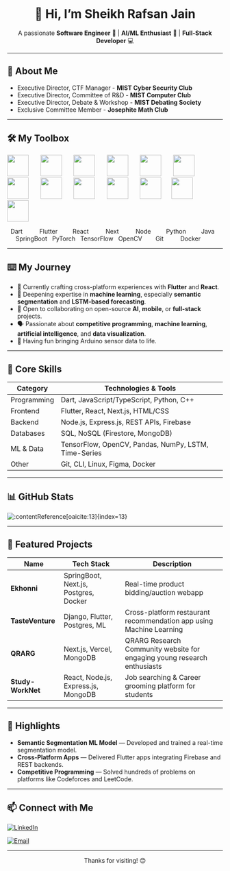 <!-- Header -->
<h1 align="center">👋 Hi, I’m Sheikh Rafsan Jain</h1>
<p align="center">
  A passionate <strong>Software Engineer</strong> 📱 | <strong>AI/ML Enthusiast</strong> 🤖 | <strong>Full‑Stack Developer</strong> 💻
</p>

---

## 🧰 About Me
- Executive Director, CTF Manager - **MIST Cyber Security Club**
- Executive Director, Committee of R&D - **MIST Computer Club**
- Executive Director, Debate & Workshop - **MIST Debating Society**
- Exclusive Committee Member -  **Josephite Math Club**

---

## 🛠️ My Toolbox

<p align="left">
  <img src="https://skillicons.dev/icons?i=dart" height="50" />&nbsp;&nbsp;&nbsp;&nbsp;&nbsp;&nbsp;
  <img src="https://skillicons.dev/icons?i=flutter" height="50" />&nbsp;&nbsp;&nbsp;&nbsp;&nbsp;&nbsp;
  <img src="https://skillicons.dev/icons?i=react" height="50" />&nbsp;&nbsp;&nbsp;&nbsp;&nbsp;&nbsp;
  <img src="https://skillicons.dev/icons?i=nextjs" height="50" />&nbsp;&nbsp;&nbsp;&nbsp;&nbsp;&nbsp;
  <img src="https://skillicons.dev/icons?i=nodejs" height="50" />&nbsp;&nbsp;&nbsp;&nbsp;&nbsp;&nbsp;
  <img src="https://skillicons.dev/icons?i=python" height="50" />&nbsp;&nbsp;&nbsp;&nbsp;&nbsp;&nbsp;
  <img src="https://skillicons.dev/icons?i=java" height="50" />&nbsp;&nbsp;&nbsp;&nbsp;&nbsp;&nbsp;
  <img src="https://skillicons.dev/icons?i=spring" height="50" />&nbsp;&nbsp;&nbsp;&nbsp;&nbsp;&nbsp;
  <img src="https://skillicons.dev/icons?i=pytorch" height="50" />&nbsp;&nbsp;&nbsp;&nbsp;&nbsp;&nbsp;
  <img src="https://skillicons.dev/icons?i=tensorflow" height="50" />&nbsp;&nbsp;&nbsp;&nbsp;&nbsp;&nbsp;
  <img src="https://skillicons.dev/icons?i=opencv" height="50" />&nbsp;&nbsp;&nbsp;&nbsp;&nbsp;
  <img src="https://skillicons.dev/icons?i=git" height="50" />&nbsp;&nbsp;&nbsp;&nbsp;&nbsp;
  <img src="https://skillicons.dev/icons?i=docker" height="50" />
</p>

<p align="left">
  &nbsp;
  Dart &nbsp;&nbsp;&nbsp;&nbsp;&nbsp;&nbsp;&nbsp;&nbsp;
  Flutter &nbsp;&nbsp;&nbsp;&nbsp;&nbsp;&nbsp;&nbsp;
  React &nbsp;&nbsp;&nbsp;&nbsp;&nbsp;&nbsp;&nbsp;&nbsp;
  Next &nbsp;&nbsp;&nbsp;&nbsp;&nbsp;&nbsp;&nbsp;&nbsp;
  Node &nbsp;&nbsp;&nbsp;&nbsp;&nbsp;&nbsp;&nbsp;
  Python &nbsp;&nbsp;&nbsp;&nbsp;&nbsp;&nbsp;&nbsp;
  Java &nbsp;&nbsp;&nbsp;&nbsp;
  SpringBoot &nbsp;
  PyTorch &nbsp;
  TensorFlow &nbsp;
  OpenCV &nbsp;&nbsp;&nbsp;&nbsp;&nbsp;&nbsp;
  Git &nbsp;&nbsp;&nbsp;&nbsp;&nbsp;&nbsp;&nbsp;&nbsp;
  Docker
</p>

---

## ⌨️ My Journey
- 🔭 Currently crafting cross-platform experiences with **Flutter** and **React**.
- 🌱 Deepening expertise in **machine learning**, especially **semantic segmentation** and **LSTM‑based forecasting**.
- 🤝 Open to collaborating on open-source **AI**, **mobile**, or **full-stack** projects.
- 🗣️ Passionate about **competitive programming**, **machine learning**, **artificial intelligence**, and **data visualization**.
- 🎨 Having fun bringing Arduino sensor data to life.

---

## 🧰 Core Skills

| Category        | Technologies & Tools                                  |
|----------------|--------------------------------------------------------|
| Programming     | Dart, JavaScript/TypeScript, Python, C++             |
| Frontend        | Flutter, React, Next.js, HTML/CSS                   |
| Backend         | Node.js, Express.js, REST APIs, Firebase            |
| Databases       | SQL, NoSQL (Firestore, MongoDB)                     |
| ML & Data       | TensorFlow, OpenCV, Pandas, NumPy, LSTM, Time-Series |
| Other           | Git, CLI, Linux, Figma, Docker                      |

---

## 📊 GitHub Stats
![:contentReference[oaicite:13]{index=13}](https://github-readme-stats.vercel.app/api?username=RafsanProve&show_icons=true&theme=radical)

---

## 📂 Featured Projects

| Name                             | Tech Stack                             | Description |
|----------------------------------|----------------------------------------|-------------|
| **Ekhonni**                      | SpringBoot, Next.js, Postgres, Docker  | Real-time product bidding/auction webapp |
| **TasteVenture**                 | Django, Flutter, Postgres, ML          | Cross-platform restaurant recommendation app using Machine Learning |
| **QRARG**                        | Next.js, Vercel, MongoDB               | QRARG Research Community website for engaging young research enthusiasts |
| **Study-WorkNet**                | React, Node.js, Express.js, MongoDB    | Job searching & Career grooming platform for students |

---

## 🌟 Highlights

- **Semantic Segmentation ML Model** — Developed and trained a real-time segmentation model.
- **Cross‑Platform Apps** — Delivered Flutter apps integrating Firebase and REST backends.
- **Competitive Programming** — Solved hundreds of problems on platforms like Codeforces and LeetCode.

---

## 📫 Connect with Me  
[![LinkedIn](https://img.shields.io/badge/-LinkedIn-blue?style=flat-square&logo=linkedin)](https://www.linkedin.com/in/sheikh-rafsan-jain/)  
<!-- [![Twitter](https://img.shields.io/badge/-Twitter-cyan?style=flat-square&logo=twitter)](#) -->
[![Email](https://img.shields.io/badge/-Email-gray?style=flat-square&logo=gmail&logoColor=white)](mailto:rafsanprove123@gmail.com)

---

<p align="center">Thanks for visiting! 😊</p>
